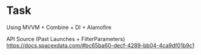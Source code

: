 # Task

Using MVVM + Combine + DI + Alamofire

API Source
(Past Launches + FilterParameters)
https://docs.spacexdata.com/#bc65ba60-decf-4289-bb04-4ca9df01b9c1


